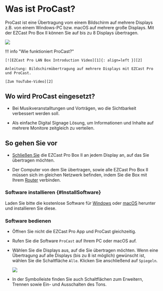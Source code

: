 # Was ist ProCast?

ProCast ist eine Übertragung vom einem Bildschirm auf mehrere Displays z.B. von einem Windows-PC bzw. macOS auf mehrere große Displays. Mit der EZCast Pro Box II können Sie auf bis zu 8 Displays übertragen.

![](/assets/img/procasting.png)

!!! info "Wie funktioniert ProCast?"

    [![EZCast Pro LAN Box Introduction Video][1]{: align=left }][2]
	
	Anleitung: Bildschirmübertragung auf mehrere Displays mit EZCast Pro und ProCast.
	
	[Zum YouTube-Video][2]

  [1]: /assets/img/procast.video.png
  [2]: https://youtu.be/ONVcowW-T-4

## Wo wird ProCast eingesetzt?

* Bei Musikveranstalltungen und Vorträgen, wo die Sichtbarkeit verbessert werden soll.

* Als einfache Digital Signage Lösung, um Informationen und Inhalte auf mehrere Monitore zeitgleich zu verteilen.

## So gehen Sie vor

* [Schließen Sie](quickstart.md#Connect_ProIIDongle) die EZCast Pro Box II an jedem Display an, auf das Sie übertragen möchten.

* Der Computer von dem Sie übertragen, sowie alle EZCast Pro Box II müssen sich im gleichen Netzwerk befinden, indem Sie die Box mit Ihrem [Router](internet.md) verbinden.

### Software installieren {#InstallSoftware}

Laden Sie bitte die kostenlose Software für [Windows](https://ezcast-pro.com/download/procast-app/windows/) oder [macOS](https://ezcast-pro.com/download/procast-app/macos/) herunter und installieren Sie diese.

### Software bedienen

* Öffnen Sie nicht die EZCast Pro App und ProCast gleichzeitig.

* Rufen Sie die Software `ProCast` auf Ihrem PC oder macOS auf.

* Wählen Sie die Displays aus, auf die Sie übertragen möchten. Wenn eine Übertragung auf alle Displays (bis zu 8 ist möglich) gewünscht ist, wählen Sie die Schaltfläche `Alle`. Klicken Sie anschließend auf `Spiegeln`.

    ![](/assets/img/ProCast.png)

* In der Symbolleiste finden Sie auch Schaltflächen zum Erweitern, Trennen sowie Ein- und Ausschalten des Tons.
